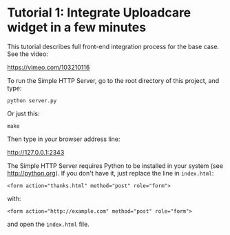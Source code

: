 Tutorial 1: Integrate Uploadcare widget in a few minutes
========================================================

This tutorial describes full front-end integration process
for the base case. See the video:

https://vimeo.com/103210116

To run the Simple HTTP Server, go to the root directory of this project,
and type:

    python server.py

Or just this:

    make

Then type in your browser address line:

http://127.0.0.1:2343

The Simple HTTP Server requires Python to be installed in your system
(see http://python.org). If you don't have it, just replace the line in `index.html`:

    <form action="thanks.html" method="post" role="form">

with:

    <form action="http://example.com" method="post" role="form">

and open the `index.html` file.
